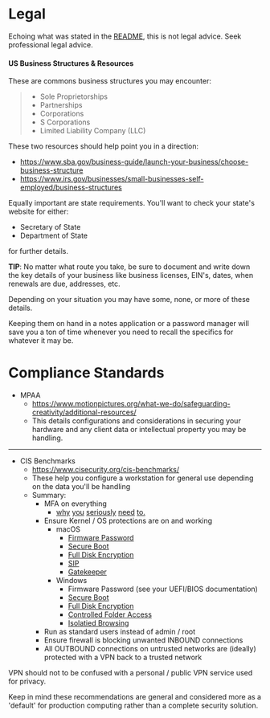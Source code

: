 # Legal

Echoing what was stated in the [README](/README.md#legal-disclaimer), this is not legal advice. Seek professional legal advice.

#### US Business Structures & Resources

These are commons business structures you may encounter:

> - Sole Proprietorships
> - Partnerships
> - Corporations
> - S Corporations
> - Limited Liability Company (LLC)

These two resources should help point you in a direction:

- https://www.sba.gov/business-guide/launch-your-business/choose-business-structure
- https://www.irs.gov/businesses/small-businesses-self-employed/business-structures

Equally important are state requirements. You'll want to check your state's website for either:

- Secretary of State
- Department of State

for further details.

**TIP**: No matter what route you take, be sure to document and write down the key details of your business like business licenses, EIN's, dates, when renewals are due, addresses, etc.

Depending on your situation you may have some, none, or more of these details.

Keeping them on hand in a notes application or a password manager will save you a ton of time whenever you need to recall the specifics for whatever it may be.

# Compliance Standards

- MPAA
	* https://www.motionpictures.org/what-we-do/safeguarding-creativity/additional-resources/
	* This details configurations and considerations in securing your hardware and any client data or intellectual property you may be handling.

---

- CIS Benchmarks
	* https://www.cisecurity.org/cis-benchmarks/
	* These help you configure a workstation for general use depending on the data you'll be handling
	* Summary:
		- MFA on everything
			* [why](https://security.googleblog.com/2019/05/new-research-how-effective-is-basic.html) [you](https://krebsonsecurity.com/2020/06/turn-on-mfa-before-crooks-do-it-for-you/) [seriously](https://www.microsoft.com/security/blog/2019/08/20/one-simple-action-you-can-take-to-prevent-99-9-percent-of-account-attacks/) [need](https://www.cisa.gov/mfa) [to.](https://owasp.org/www-community/attacks/Credential_stuffing)
		- Ensure Kernel / OS protections are on and working
			* macOS
				* [Firmware Password](https://support.apple.com/en-us/HT208198#firmwarepassword)
				* [Secure Boot](https://support.apple.com/en-us/HT208198#secureboot)
				* [Full Disk Encryption](https://support.apple.com/en-us/HT204837)
				* [SIP](https://support.apple.com/en-us/HT204899)
				* [Gatekeeper](https://support.apple.com/en-us/HT202491)
			* Windows
				* Firmware Password (see your UEFI/BIOS documentation)
				* [Secure Boot](https://docs.microsoft.com/en-us/mem/intune/user-help/you-need-to-enable-secure-boot-windows)
				* [Full Disk Encryption](https://support.microsoft.com/en-us/windows/turn-on-device-encryption-0c453637-bc88-5f74-5105-741561aae838)
				* [Controlled Folder Access](https://docs.microsoft.com/en-us/microsoft-365/security/defender-endpoint/enable-controlled-folders?view=o365-worldwide)
				* [Isolatied Browsing](https://docs.microsoft.com/en-us/windows/security/threat-protection/microsoft-defender-application-guard/install-md-app-guard)
		- Run as standard users instead of admin / root
		- Ensure firewall is blocking unwanted INBOUND connections
		- All OUTBOUND connections on untrusted networks are (ideally) protected with a VPN back to a trusted network

VPN should not to be confused with a personal / public VPN service used for privacy.

Keep in mind these recommendations are general and considered more as a 'default' for production computing rather than a complete security solution.
